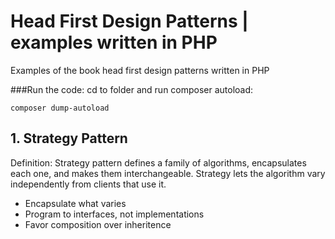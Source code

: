 # Head First Design Patterns | examples written in PHP
Examples of the book head first design patterns written in PHP

###Run the code:
cd to folder and run composer autoload:

```composer dump-autoload```

## 1. Strategy Pattern
Definition: Strategy pattern defines a family of algorithms, 
encapsulates each one, and makes them interchangeable. Strategy lets the algorithm 
vary independently from clients that use it.

- Encapsulate what varies
- Program to interfaces, not implementations
- Favor composition over inheritence
